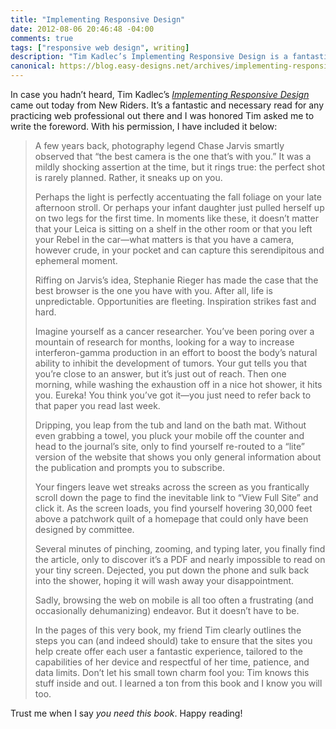 ```yaml
---
title: "Implementing Responsive Design"
date: 2012-08-06 20:46:48 -04:00
comments: true
tags: ["responsive web design", writing]
description: "Tim Kadlec’s Implementing Responsive Design is a fantastic and necessary read for any practicing web professional out there and I was honored Tim asked me to write the foreword."
canonical: https://blog.easy-designs.net/archives/implementing-responsive-design/
---
```


In case you hadn’t heard, Tim Kadlec’s [<cite>Implementing Responsive Design</cite>](http://www.implementingresponsivedesign.com/) came out today from New Riders. It’s a fantastic and necessary read for any practicing web professional out there and I was honored Tim asked me to write the foreword. With his permission, I have included it below:

<!-- more -->

<blockquote>

A few years back, photography legend Chase Jarvis smartly observed that “the best camera is the one that’s with you.” It was a mildly shocking assertion at the time, but it rings true: the perfect shot is rarely planned. Rather, it sneaks up on you.

Perhaps the light is perfectly accentuating the fall foliage on your late afternoon stroll. Or perhaps your infant daughter just pulled herself up on two legs for the first time. In moments like these, it doesn’t matter that your Leica is sitting on a shelf in the other room or that you left your Rebel in the car—what matters is that you have a camera, however crude, in your pocket and can capture this serendipitous and ephemeral moment.

Riffing on Jarvis’s idea, Stephanie Rieger has made the case that the best browser is the one you have with you. After all, life is unpredictable. Opportunities are fleeting. Inspiration strikes fast and hard.

Imagine yourself as a cancer researcher. You’ve been poring over a mountain of research for months, looking for a way to increase interferon-gamma production in an effort to boost the body’s natural ability to inhibit the development of tumors. Your gut tells you that you’re close to an answer, but it’s just out of reach. Then one morning, while washing the exhaustion off in a nice hot shower, it hits you. Eureka! You think you’ve got it—you just need to refer back to that paper you read last week.

Dripping, you leap from the tub and land on the bath mat. Without even grabbing a towel, you pluck your mobile off the counter and head to the journal’s site, only to find yourself re-routed to a “lite” version of the website that shows you only general information about the publication and prompts you to subscribe.

Your fingers leave wet streaks across the screen as you frantically scroll down the page to find the inevitable link to “View Full Site” and click it. As the screen loads, you find yourself hovering 30,000 feet above a patchwork quilt of a homepage that could only have been designed by committee.

Several minutes of pinching, zooming, and typing later, you finally find the article, only to discover it’s a PDF and nearly impossible to read on your tiny screen. Dejected, you put down the phone and sulk back into the shower, hoping it will wash away your disappointment.

Sadly, browsing the web on mobile is all too often a frustrating (and occasionally dehumanizing) endeavor. But it doesn’t have to be.

In the pages of this very book, my friend Tim clearly outlines the steps you can (and indeed should) take to ensure that the sites you help create offer each user a fantastic experience, tailored to the capabilities of her device and respectful of her time, patience, and data limits. Don’t let his small town charm fool you: Tim knows this stuff inside and out. I learned a ton from this book and I know you will too.

</blockquote>

Trust me when I say _you need this book_. Happy reading!
